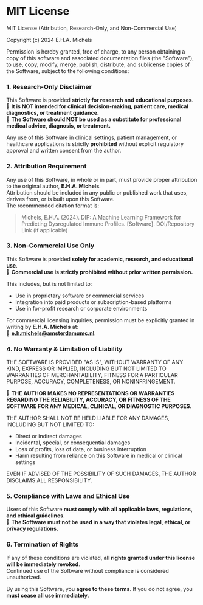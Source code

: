 # MIT License

MIT License (Attribution, Research-Only, and Non-Commercial Use)

Copyright (c) 2024 E.H.A. Michels

Permission is hereby granted, free of charge, to any person obtaining a copy of this software and associated documentation files (the "Software"), to use, copy, modify, merge, publish, distribute, and sublicense copies of the Software, subject to the following conditions:

### **1. Research-Only Disclaimer**
This Software is provided **strictly for research and educational purposes**.  
🚫 **It is NOT intended for clinical decision-making, patient care, medical diagnostics, or treatment guidance.**  
🚫 **The Software should NOT be used as a substitute for professional medical advice, diagnosis, or treatment.**  

Any use of this Software in clinical settings, patient management, or healthcare applications is strictly **prohibited** without explicit regulatory approval and written consent from the author.

### **2. Attribution Requirement**
Any use of this Software, in whole or in part, must provide proper attribution to the original author, **E.H.A. Michels**.  
Attribution should be included in any public or published work that uses, derives from, or is built upon this Software.  
The recommended citation format is:
> Michels, E.H.A. (2024). DIP: A Machine Learning Framework for Predicting Dysregulated Immune Profiles. [Software]. DOI/Repository Link (if applicable)

### **3. Non-Commercial Use Only**
This Software is provided **solely for academic, research, and educational use**.  
🚫 **Commercial use is strictly prohibited without prior written permission.**  

This includes, but is not limited to:
- Use in proprietary software or commercial services
- Integration into paid products or subscription-based platforms
- Use in for-profit research or corporate environments  

For commercial licensing inquiries, permission must be explicitly granted in writing by **E.H.A. Michels** at:  
📧 **e.h.michels@amsterdamumc.nl**.

### **4. No Warranty & Limitation of Liability**
THE SOFTWARE IS PROVIDED "AS IS", WITHOUT WARRANTY OF ANY KIND, EXPRESS OR IMPLIED, INCLUDING BUT NOT LIMITED TO WARRANTIES OF MERCHANTABILITY, FITNESS FOR A PARTICULAR PURPOSE, ACCURACY, COMPLETENESS, OR NONINFRINGEMENT.

🚫 **THE AUTHOR MAKES NO REPRESENTATIONS OR WARRANTIES REGARDING THE RELIABILITY, ACCURACY, OR FITNESS OF THE SOFTWARE FOR ANY MEDICAL, CLINICAL, OR DIAGNOSTIC PURPOSES.**  

THE AUTHOR SHALL NOT BE HELD LIABLE FOR ANY DAMAGES, INCLUDING BUT NOT LIMITED TO:
- Direct or indirect damages
- Incidental, special, or consequential damages
- Loss of profits, loss of data, or business interruption
- Harm resulting from reliance on this Software in medical or clinical settings

EVEN IF ADVISED OF THE POSSIBILITY OF SUCH DAMAGES, THE AUTHOR DISCLAIMS ALL RESPONSIBILITY.

### **5. Compliance with Laws and Ethical Use**
Users of this Software **must comply with all applicable laws, regulations, and ethical guidelines**.  
🚫 **The Software must not be used in a way that violates legal, ethical, or privacy regulations.**  

### **6. Termination of Rights**
If any of these conditions are violated, **all rights granted under this license will be immediately revoked**.  
Continued use of the Software without compliance is considered unauthorized.

By using this Software, you **agree to these terms**. If you do not agree, you **must cease all use immediately**.

